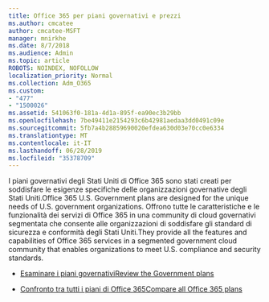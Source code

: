 ```yaml
---
title: Office 365 per piani governativi e prezzi
ms.author: cmcatee
author: cmcatee-MSFT
manager: mnirkhe
ms.date: 8/7/2018
ms.audience: Admin
ms.topic: article
ROBOTS: NOINDEX, NOFOLLOW
localization_priority: Normal
ms.collection: Adm_O365
ms.custom:
- "477"
- "1500026"
ms.assetid: 541063f0-181a-4d1a-895f-ea90ec3b29bb
ms.openlocfilehash: 7be49411e2154293c6b42981aedaa3dd0491c09e
ms.sourcegitcommit: 5fb7a4b28859690020efdea630d03e70cc0e6334
ms.translationtype: MT
ms.contentlocale: it-IT
ms.lasthandoff: 06/28/2019
ms.locfileid: "35378709"
---
```

<span data-ttu-id="72ed7-102">I piani governativi degli Stati Uniti di Office 365 sono stati creati per soddisfare le esigenze specifiche delle organizzazioni governative degli Stati Uniti.</span><span class="sxs-lookup"><span data-stu-id="72ed7-102">Office 365 U.S. Government plans are designed for the unique needs of U.S. government organizations.</span></span> <span data-ttu-id="72ed7-103">Offrono tutte le caratteristiche e le funzionalità dei servizi di Office 365 in una community di cloud governativi segmentata che consente alle organizzazioni di soddisfare gli standard di sicurezza e conformità degli Stati Uniti.</span><span class="sxs-lookup"><span data-stu-id="72ed7-103">They provide all the features and capabilities of Office 365 services in a segmented government cloud community that enables organizations to meet U.S. compliance and security standards.</span></span>
  
- [<span data-ttu-id="72ed7-104">Esaminare i piani governativi</span><span class="sxs-lookup"><span data-stu-id="72ed7-104">Review the Government plans</span></span>](https://products.office.com/government/compare-office-365-government-plans)

- [<span data-ttu-id="72ed7-105">Confronto tra tutti i piani di Office 365</span><span class="sxs-lookup"><span data-stu-id="72ed7-105">Compare all Office 365 plans</span></span>](https://products.office.com/business/compare-more-office-365-for-business-plans)
